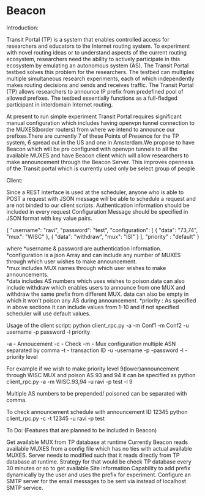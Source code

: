 Beacon
======

Introduction:               

Transit Portal (TP) is a system that enables controlled access for researchers and educators to the Internet routing system.
To experiment with novel routing ideas or to understand aspects of the current routing ecosystem, researchers need the ability 
to actively participate in this ecosystem by emulating an autonomous system (AS). The Transit Portal testbed solves this problem 
for the researchers. The testbed can multiplex multiple simultaneous research experiments, each of which independently makes routing 
decisions and sends and receives traffic. The Transit Portal (TP) allows researchers to announce IP prefix from predefined pool of 
allowed prefixes. The testbed essentially functions as a full-fledged participant in interdomain Internet routing.

At present to run simple experiment Transit Portal requires significant manual configuration which includes having openvpn tunnel 
connection to the MUXES(border routers) from where we intend to announce our prefixes.There are currently 7 of these Points of Presence 
for the TP system, 6 spread out in the US and one in Amsterdam.We propose to have Beacon which will be pre configured with openvpn 
tunnels to all the available MUXES and have Beacon client which will allow researchers to make announcement through the Beacon Server.
This improves openness of the Transit portal which is currently used only be select group of people

Client:

Since a REST interface is used at the scheduler, anyone who is able to POST a request with JSON message will be able to schedule a request 
and are not binded to our client scripts. Authentication information should be included in every request
Configuration Message should be specified in JSON format with key value pairs.

{
    "username": "ravi",
    "password": "test",
    "configuration": [
        {
            "data": "73,74",
            "mux": "WISC"
        },
        {
            "data": "withdraw",
            "mux": "ISI"
        }
    ],
 "priority" : "default"
}


where 
*username & password are authentication information.                                                                                        
*configuration is a json Array and can include any number of MUXES through which user wishes to make announcement.                          
*mux includes MUX names through which user wishes to make announcements.                                                                    
*data includes AS numbers which uses wishes to poison.data can also include withdraw which enables users to announce from one MUX and       
    withdraw the same prefix from different MUX. data can also be empty in which it won't poison any AS during announcement.
*priority : As specified in above sections it can include values from 1-10 and if not specified scheduler will use default values.

Usage of the client script:
python client_rpc.py -a -m Conf1 -m Conf2 -u username -p password -l priority 

-a     - Annoucement
-c     - Check
-m    - Mux configuration multiple ASN separated by comma
-t      - transaction ID
-u     -username
-p     -password
-l     -priority level

For example if we wish to make priority level 9(lower)announcement through WISC MUX and poison AS 93 and 94 it can be specified as 
python client_rpc.py -a -m WISC.93,94 -u ravi -p test -l 9

Multiple AS numbers to be prepended/ poisoned can be separated with comma.

To check announcement schedule  with announcement ID 12345 
python client_rpc.py -c -t 12345 -u ravi -p test       

To Do: (Features that are planned to be included in Beacon)

Get available MUX from TP database at runtime
      Currently Beacon reads available MUXES from a config file which has no ties with actual available MUXES.
      Server needs to modified such that it reads directly from TP database at runtime. Strategy for that would be check TP database
      every 30 minutes or so to get available Site information
Capability to add prefix dynamically by the user and uses the prefix for experiment.
Configure an SMTP server for the email messages to be sent via instead of localhost SMTP service.


